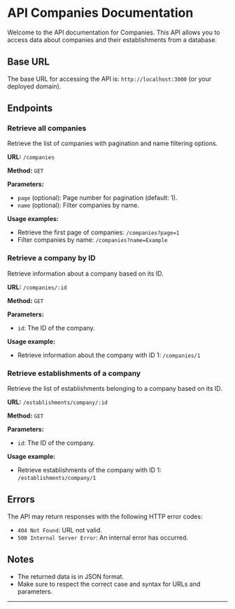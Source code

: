 # API Companies Documentation

Welcome to the API documentation for Companies. This API allows you to access data about companies and their establishments from a database.

## Base URL

The base URL for accessing the API is: `http://localhost:3000` (or your deployed domain).

## Endpoints

### Retrieve all companies

Retrieve the list of companies with pagination and name filtering options.

**URL:** `/companies`

**Method:** `GET`

**Parameters:**
- `page` (optional): Page number for pagination (default: 1).
- `name` (optional): Filter companies by name.

**Usage examples:**
- Retrieve the first page of companies: `/companies?page=1`
- Filter companies by name: `/companies?name=Example`

### Retrieve a company by ID

Retrieve information about a company based on its ID.

**URL:** `/companies/:id`

**Method:** `GET`

**Parameters:**
- `id`: The ID of the company.

**Usage example:**
- Retrieve information about the company with ID 1: `/companies/1`

### Retrieve establishments of a company

Retrieve the list of establishments belonging to a company based on its ID.

**URL:** `/establishments/company/:id`

**Method:** `GET`

**Parameters:**
- `id`: The ID of the company.

**Usage example:**
- Retrieve establishments of the company with ID 1: `/establishments/company/1`

## Errors

The API may return responses with the following HTTP error codes:

- `404 Not Found`: URL not valid.
- `500 Internal Server Error`: An internal error has occurred.

## Notes

- The returned data is in JSON format.
- Make sure to respect the correct case and syntax for URLs and parameters.

---